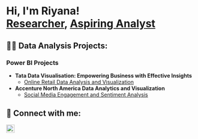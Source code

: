 <h1>Hi, I'm Riyana! <br/><a href="https://github.com/joshmadakor1">Researcher</a>, <a href="https://www.linkedin.com/in/joshmadakor/">Aspiring Analyst</a>

<h2>👨‍💻 Data Analysis Projects:</h2>

<h3>Power BI Projects</h3>

- <b>Tata Data Visualisation: Empowering Business with Effective Insights</b>
  - [Online Retail Data Analysis and Visualization](https://github.com/RiyanaDiljee/Tata-Data-Visualization)
- <b>Accenture North America Data Analytics and Visualization</b>
  - [Social Media Engagement and Sentiment Analysis](https://github.com/joshmadakor1/4chan-Image-Analysis-Middleware-C964) 

<h2> 🤳 Connect with me:</h2>

[<img align="left" alt="RiyanaDiljee | LinkedIn" width="22px" src="https://cdn.jsdelivr.net/npm/simple-icons@v3/icons/linkedin.svg" />][linkedin]

[linkedin]: https://linkedin.com/in/riyana-diljee


